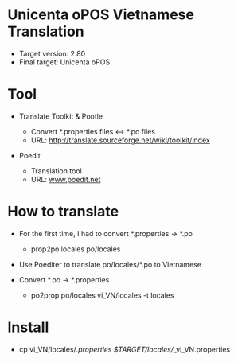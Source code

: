 Unicenta oPOS Vietnamese Translation
====================================
- Target version: 2.80
- Final target: Unicenta oPOS

Tool
====================================
- Translate Toolkit & Pootle
  + Convert *.properties files <-> *.po files
  + URL: http://translate.sourceforge.net/wiki/toolkit/index

- Poedit
  + Translation tool
  + URL: www.poedit.net

How to translate
====================================
- For the first time, I had to convert *.properties -> *.po 
  + prop2po locales po/locales

- Use Poediter to translate po/locales/*.po to Vietnamese

- Convert *.po -> *.properties
  + po2prop po/locales vi_VN/locales -t locales

Install
====================================
- cp vi_VN/locales/*.properties $TARGET/locales/*_vi_VN.properties
